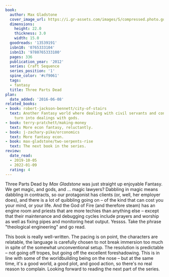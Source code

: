 ```yaml
---
book:
  author: Max Gladstone
  cover_image_url: https://i.gr-assets.com/images/S/compressed.photo.goodreads.com/books/1333049511l/13539191.jpg
  dimensions:
    height: 22.0
    thickness: 3.0
    width: 15.0
  goodreads: '13539191'
  isbn10: '0765333104'
  isbn13: '9780765333100'
  pages: 336
  publication_year: '2012'
  series: Craft Sequence
  series_position: '1'
  spine_color: '#cf9061'
  tags:
  - fantasy
  title: Three Parts Dead
plan:
  date_added: '2016-06-08'
related_books:
- book: robert-jackson-bennett/city-of-stairs
  text: Another Fantasy world where dealing with civil servants and contracts can
    turn into dealings with gods.
- book: terry-pratchett/making-money
  text: More econ fantasy, reluctantly.
- book: j-zachary-pike/orconomics
  text: More fantasy econ.
- book: max-gladstone/two-serpents-rise
  text: The next book in the series.
review:
  date_read:
  - 2019-10-05
  - 2022-01-09
  rating: 4
---
```


Three Parts Dead by *Max Gladstone* was just straight up enjoyable Fantasy. We get magic, and gods, and … magic lawyers?
Dabbling in magic means dabbling in contracts, so our protagonist has clients (or, well, her employer does), and there
is a lot of quibbling going on – of the kind that can cost you your mind, or your life. And the God of Fire (and
therefore steam) has an engine room and priests that are more techies than anything else – except that their maintenance
and debugging cycles include prayers and worship as well as fixing pipes and monitoring heat output. Yessss. Take the
phrase "theological engineering" and go read.

This book is really well-written. The pacing is on point, the characters are relatable, the language is carefully chosen
to not break immersion too much in spite of the somewhat unconventional setup. The resolution is
predictable – not going off tropes, but going off the excellent foreshadowing. This is in line with some of the
worldbuilding being on the nose – but at the same time, it's a good world, a good plot, and good action, so
there's no real reason to complain. Looking forward to reading the next part of the series.
